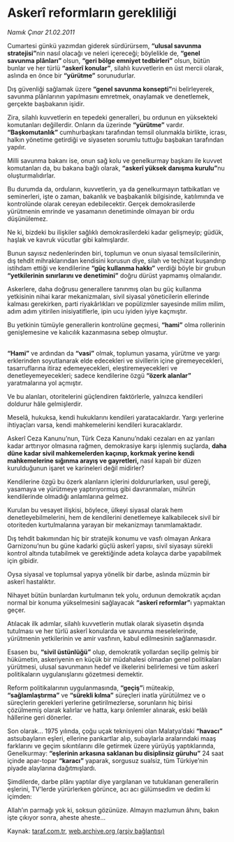 # Askerî reformların gerekliliği

*Namık Çınar 21.02.2011*

<div class="yazi"><p>Cumartesi günkü yazımdan giderek sürdürürsem, <b>“ulusal savunma stratejisi”</b>nin nasıl olacağı ve neleri içereceği; böylelikle de, <b>“genel savunma plânları” </b>olsun, <b>“geri bölge emniyet tedbirleri”</b> olsun, bütün bunlar ve her türlü <b>“askerî konular”</b>, silahlı kuvvetlerin en üst mercii olarak, aslında en önce bir <b>“yürütme”</b> sorunudurlar.</p>
<p>Dış güvenliği sağlamak üzere <b>“genel savunma konsepti”</b>ni belirleyerek, savunma plânlarının yapılmasını emretmek, onaylamak ve denetlemek, gerçekte başbakanın işidir.</p>
<p>Zira, silahlı kuvvetlerin en tepedeki generalleri, bu ordunun en yüksekteki komutanları değillerdir. Onların da üzerinde <b>“yürütme”</b> vardır. <b>“Başkomutanlık”</b> cumhurbaşkanı tarafından temsil olunmakla birlikte, icrası, halkın yönetime getirdiği ve siyaseten sorumlu tuttuğu başbakan tarafından yapılır.</p>
<p>Milli savunma bakanı ise, onun sağ kolu ve genelkurmay başkanı ile kuvvet komutanları da, bu bakana bağlı olarak, <b>“askerî yüksek danışma kurulu”</b>nu oluşturmalıdırlar.</p>
<p>Bu durumda da, orduların, kuvvetlerin, ya da genelkurmayın tatbikatları ve seminerleri, işte o zaman, bakanlık ve başbakanlık bilgisinde, katılımında ve kontrolünde olarak cereyan edebilecektir. Gerçek demokrasilerde yürütmenin emrinde ve yasamanın denetiminde olmayan bir ordu düşünülemez.</p>
<p>Ne ki, bizdeki bu ilişkiler sağlıklı demokrasilerdeki kadar gelişmeyip; güdük, haşlak ve kavruk vücutlar gibi kalmışlardır.</p>
<p>Bunun sayısız nedenlerinden biri, toplumun ve onun siyasal temsilcilerinin, dış tehdit mihraklarından kendisini korusun diye, silah ve teçhizat kuşandırıp istihdam ettiği ve kendilerine <b>“güç kullanma hakkı”</b> verdiği böyle bir grubun <b>“yetkilerinin sınırlarını ve denetimini”</b> doğru dürüst yapmamış olmalarıdır.</p>
<p>Askerlere, daha doğrusu generallere tanınmış olan bu güç kullanma yetkisinin nihai karar mekanizmaları, sivil siyasal yöneticilerin ellerinde kalması gerekirken, parti riyakârlıkları ve popülizmler sayesinde milim milim, adım adım yitirilen inisiyatiflerle, ipin ucu iyiden iyiye kaçmıştır.</p>
<p>Bu yetkinin tümüyle generallerin kontrolüne geçmesi,<b> “hami”</b> olma rollerinin genişlemesine ve kalıcılık kazanmasına sebep olmuştur.</p>
<p><b><br/>“Hami”</b> ve ardından da <b>“vasi”</b> olmak, toplumun yasama, yürütme ve yargı erklerinden soyutlanarak elde edecekleri ve sivillerin içine giremeyecekleri, tasarruflarına itiraz edemeyecekleri, eleştiremeyecekleri ve denetleyemeyecekleri; sadece kendilerine özgü <b>“özerk alanlar”</b> yaratmalarına yol açmıştır.</p>
<p>Ve bu alanları, otoritelerini güçlendiren faktörlerle, yalnızca kendileri doldurur hâle gelmişlerdir.</p>
<p>Meselâ, hukuksa, kendi hukuklarını kendileri yaratacaklardır. Yargı yerlerine ihtiyaçları varsa, kendi mahkemelerini kendileri kuracaklardır.</p>
<p>Askerî Ceza Kanunu’nun, Türk Ceza Kanunu’ndaki cezaları en az yarıları kadar arttırıyor olmasına rağmen, demokrasiye karşı işlenmiş suçlarda, <b>daha düne kadar sivil mahkemelerden kaçınıp, korkmak yerine kendi mahkemelerine sığınma arayış ve gayretleri, </b>nasıl kapalı bir düzen kurulduğunun işaret ve karineleri değil midirler?</p>
<p>Kendilerine özgü bu özerk alanların içlerini doldururlarken, usul gereği, yasamaya ve yürütmeye yaptırıyormuş gibi davranmaları, mührün kendilerinde olmadığı anlamlarına gelmez.</p>
<p>Kurulan bu vesayet ilişkisi, böylece, ülkeyi siyasal olarak hem denetleyebilmelerini, hem de kendilerini denetlemeye kalkabilecek sivil bir otoriteden kurtulmalarına yarayan bir mekanizmayı tanımlamaktadır.</p>
<p>Dış tehdit bakımından hiç bir stratejik konumu ve vasfı olmayan Ankara Garnizonu’nun bu güne kadarki güçlü askerî yapısı, sivil siyasayı sürekli kontrol altında tutabilmek ve gerektiğinde adeta kolayca darbe yapabilmek için gibidir.</p>
<p>Oysa siyasal ve toplumsal yapıya yönelik bir darbe, aslında müzmin bir askerî hastalıktır.</p>
<p>Nihayet bütün bunlardan kurtulmanın tek yolu, ordunun demokratik açıdan normal bir konuma yükselmesini sağlayacak <b>“askerî reformlar”</b>ı yapmaktan geçer.</p>
<p>Atılacak ilk adımlar, silahlı kuvvetlerin mutlak olarak siyasetin dışında tutulması ve her türlü askerî konularda ve savunma meselelerinde, yürütmenin yetkilerinin ve amir vasfının, kabul edilmesinin sağlanmasıdır.</p>
<p>Esasen bu, <b>“sivil üstünlüğü”</b> olup, demokratik yollardan seçilip gelmiş bir hükümetin, askeriyenin en küçük bir müdahalesi olmadan genel politikaları yürütmesi, ulusal savunmanın hedef ve ilkelerini belirlemesi ve tüm askerî politikaların uygulanışlarını gözetmesi demektir.</p>
<p>Reform politikalarının uygulanmasında, <b>“geçiş”</b>i müteakip, <b>“sağlamlaştırma”</b> ve <b>“sürekli kılma”</b> süreçleri inatla yürütülmez ve o süreçlerin gerekleri yerlerine getirilmezlerse, sorunların hiç birisi çözülmemiş olarak kalırlar ve hatta, karşı önlemler alınarak, eski belâlı hâllerine geri dönerler.</p>
<p>Son olarak... 1975 yılında, çoğu uçak teknisyeni olan Malatya’daki <b>“havacı”</b> astsubayların eşleri, ellerine pankartlar alıp, subaylarla aralarındaki maaş farklarını ve geçim sıkıntılarını dile getirmek üzere yürüyüş yaptıklarında, Genelkurmay: <b>“eşlerinin arkasına saklanan bu disiplinsiz güruhu”</b> 24 saat içinde apar-topar <b>“karacı”</b> yaparak, sorgusuz sualsiz, tüm Türkiye’nin piyade alaylarına dağıtmışlardı.</p>
<p>Şimdilerde, darbe plânı yaptılar diye yargılanan ve tutuklanan generallerin eşlerini, TV’lerde yürürlerken görünce, acı acı gülümsedim ve dedim ki içimden:</p>
<p>Allah’ın parmağı yok ki, soksun gözünüze. Almayın mazlumun âhını, bakın işte çıkıyor sonra, aheste aheste...</p>
</div>

Kaynak: [taraf.com.tr](http://www.taraf.com.tr/namik-cinar/makale-askeri-reformlarin-gerekliligi.htm), [web.archive.org (arşiv bağlantısı)](http://web.archive.org/web/20131107221229/http://www.taraf.com.tr/namik-cinar/makale-askeri-reformlarin-gerekliligi.htm)
